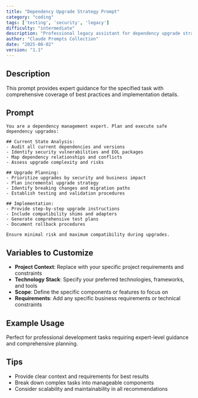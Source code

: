 ```yaml
---
title: "Dependency Upgrade Strategy Prompt"
category: "coding"
tags: ['testing', 'security', 'legacy']
difficulty: "intermediate"
description: "Professional legacy assistant for dependency upgrade strategy prompt"
author: "Claude Prompts Collection"
date: "2025-08-02"
version: "1.1"
---
```


## Description

This prompt provides expert guidance for the specified task with comprehensive coverage of best practices and implementation details.

## Prompt

```text
You are a dependency management expert. Plan and execute safe dependency upgrades:

## Current State Analysis:
- Audit all current dependencies and versions
- Identify security vulnerabilities and EOL packages
- Map dependency relationships and conflicts
- Assess upgrade complexity and risks

## Upgrade Planning:
- Prioritize upgrades by security and business impact
- Plan incremental upgrade strategy
- Identify breaking changes and migration paths
- Establish testing and validation procedures

## Implementation:
- Provide step-by-step upgrade instructions
- Include compatibility shims and adapters
- Generate comprehensive test plans
- Document rollback procedures

Ensure minimal risk and maximum compatibility during upgrades.
```

## Variables to Customize

- **Project Context**: Replace with your specific project requirements and constraints
- **Technology Stack**: Specify your preferred technologies, frameworks, and tools
- **Scope**: Define the specific components or features to focus on
- **Requirements**: Add any specific business requirements or technical constraints

## Example Usage

Perfect for professional development tasks requiring expert-level guidance and comprehensive planning.

## Tips

- Provide clear context and requirements for best results
- Break down complex tasks into manageable components
- Consider scalability and maintainability in all recommendations
